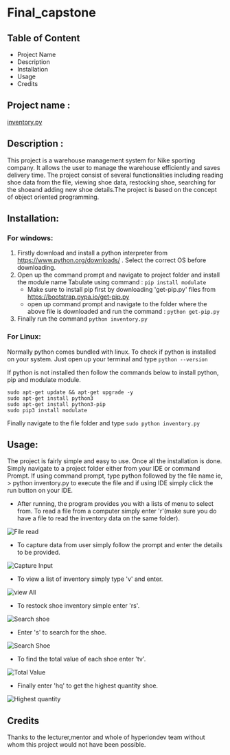 # Final_capstone

## Table of Content
- Project Name
- Description
- Installation
- Usage
- Credits

## Project name :
[inventory.py](/../master/inventory.py)

## Description :
This project is a warehouse management system for Nike sporting company. It allows the user to manage the warehouse efficiently and saves delivery time.
The project consist of several functionalities including reading shoe data from the file, viewing shoe data, restocking shoe, searching for the shoeand adding new shoe details.The project is based on the concept of object oriented programming.

## Installation:
### For windows:
1. Firstly download and install a python interpreter from https://www.python.org/downloads/ . Select the correct OS before downloading.
2. Open up the command prompt and navigate to project folder and install the module name Tabulate using command  : `pip install modulate` 
   - Make sure to install pip first by downloading 'get-pip.py' files from https://bootstrap.pypa.io/get-pip.py 
   - open up command prompt and navigate to the folder where the above file is downloaded and run the command : `python get-pip.py`
3. Finally run the command `python inventory.py`
### For Linux:
Normally python comes bundled with linux. To check if python is installed on your system. Just open up your terminal and type
`python --version`

If python is not installed then follow the commands below to install python, pip and modulate module.

```
sudo apt-get update && apt-get upgrade -y
sudo apt-get install python3
sudo apt-get install python3-pip
sudo pip3 install modulate
```


Finally navigate to the file folder and type
`sudo python inventory.py`


## Usage:
The project is fairly simple and easy to use. Once all the installation is done. Simply navigate to a project folder either from your IDE or command Prompt.
If using command prompt, type python followed by the file name ie, > python inventory.py to execute the file and if using IDE simply click the run button on your IDE. 
- After running, the program provides you with a lists of menu to select from. To read a file from a computer simply enter 'r'(make sure you do have a file to read the inventory data on the same folder).

![File read](/images/read_file.jpg)
- To capture data from user simply follow the prompt and enter the details to be provided.
 
![Capture Input](/images/capture.jpg)
- To view a list of inventory simply type 'v' and enter.
 
![view All](/images/view_file.jpg)
- To restock shoe inventory simple enter 'rs'.
 
![Search shoe](/images/restock.jpg)
- Enter 's' to search for the shoe.

![Search Shoe](/images/search_shoe.jpg)
- To find the total value of each shoe enter 'tv'.
 
![Total Value](/images/read_file.jpg)
- Finally enter 'hq' to get the highest quantity shoe.
 
![Highest quantity](/images/read_file.jpg)

## Credits
Thanks to the lecturer,mentor and whole of hyperiondev team without whom this project would not have been possible.
